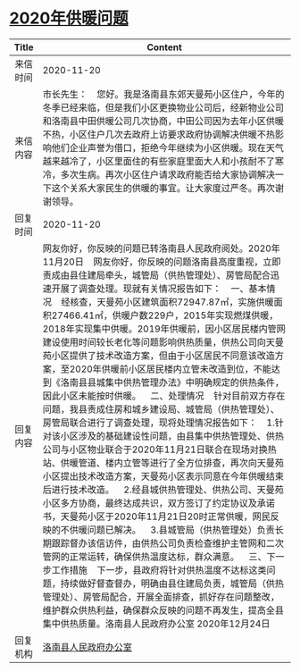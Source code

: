 # <a href="http://www.shangluo.gov.cn/zmhd/ldxxxx.jsp?urltype=leadermail.LeaderMailContentUrl&wbtreeid=1112&leadermailid=6631">2020年供暖问题</a>
|Title|Content|
|:---:|---|
|来信时间|2020-11-20|
|来信内容|市长先生：    您好。我是洛南县东郊天曼苑小区住户，今年的冬季已经来临，但是我们小区更换物业公司后，经新物业公司和洛南县中田供暖公司几次协商，中田公司因为去年小区供暖不热，小区住户几次去政府上访要求政府协调解决供暖不热影响他们企业声誉为借口，拒绝今年继续为小区供暖。现在天气越来越冷了，小区里面住的有些家庭里面大人和小孩耐不了寒冷，多次生病。再次小区住户请求政府能否给大家协调解决一下这个关系大家民生的供暖的事宜。让大家度过严冬。再次谢谢领导。|
|回复时间|2020-11-20|
|回复内容|网友你好，你反映的问题已转洛南县人民政府阅处。2020年11月20日    网友你好，你反映的问题洛南县高度重视，立即责成由县住建局牵头，城管局（供热管理处）、房管局配合迅速开展了调查处理。现就有关情况报告如下：    一、基本情况    经核查，天曼苑小区建筑面积72947.87㎡，实施供暖面积27466.41㎡，供暖户数229户，2015年实现燃煤供暖，2018年实现集中供暖。2019年供暖前，因小区居民楼内管网建设使用时间较长老化等问题影响供热质量，供热公司向天曼苑小区提供了技术改造方案，但由于小区居民不同意该改造方案，至2020年供暖前小区居民楼内立管未改造到位，不能达到《洛南县县城集中供热管理办法》中明确规定的供热条件，因此小区未能按时供暖。    二、处理情况    针对目前双方存在问题，我县责成住房和城乡建设局、城管局（供热管理处）、房管局联合进行了调查处理，现将处理情况报告如下：    1.针对该小区涉及的基础建设性问题，由县集中供热管理处、供热公司与小区物业联合于2020年11月21日联合在现场对换热站、供暖管道、楼内立管等进行了全方位排查，再次向天曼苑小区提出技术改造方案，天曼苑小区表示同意在今年供暖结束后进行技术改造。    2.经县城供热管理处、供热公司、天曼苑小区多方协商，最终达成共识，双方签订了约定协议及承诺书，天曼苑小区于2020年11月21日20时正常供暖，网民反映的不供暖问题已解决。    3.县城管局（供热管理处）负责长期跟踪督办该信访件，由供热公司负责检查维护主管网和二次管网的正常运转，确保供热温度达标，群众满意。    三、下一步工作措施    下一步，县政府将针对供热温度不达标这类问题，持续做好督查督办，明确由县住建局负责，城管局（供热管理处）、房管局配合，开展全面排查，抓好存在问题整改，维护群众供热利益，确保群众反映的问题不再发生，提高全县集中供热质量。洛南县人民政府办公室 2020年12月24日|
|回复机构|<a href="../../categories/agencies/洛南县人民政府办公室.md">洛南县人民政府办公室</a>|